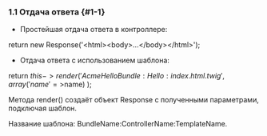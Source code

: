 ### 1.1 Отдача ответа {#1-1}

*   Простейшая отдача ответа в контроллере:

return new Response('&lt;html&gt;&lt;body&gt;...&lt;/body&gt;&lt;/html&gt;');

*   Отдача ответа с использованием шаблона:

return $this->render( 'AcmeHelloBundle:Hello:index.html.twig',array( 'name'=>$name) );

Метода render() создаёт объект Response с полученными параметрами, подключая шаблон.

Название шаблона: BundleName:ControllerName:TemplateName.
